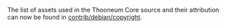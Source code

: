 The list of assets used in the Thooneum Core source and their attribution can now be found in [contrib/debian/copyright](../contrib/debian/copyright).
